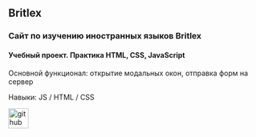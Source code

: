 ## Britlex
### Сайт по изучению иностранных языков Britlex

#### Учебный проект. Практика HTML, CSS, JavaScript

Основной функционал: открытие модальных окон, отправка форм на сервер

Навыки: JS / HTML / CSS


[<img src='https://cdn.jsdelivr.net/npm/simple-icons@3.0.1/icons/github.svg' alt='github' height='40'>](https://regina5425.github.io/Britlex/)  


